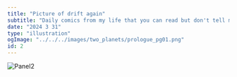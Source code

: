 ```yaml
---
title: "Picture of drift again"
subtitle: "Daily comics from my life that you can read but don't tell me about what you think about them."
date: "2024 3 31"
type: "illustration"
ogImage: "../../../images/two_planets/prologue_pg01.png"
id: 2
---
```


![Panel2](/illustrations/dratchet1.png)